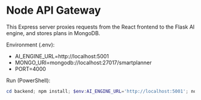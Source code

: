 # Node API Gateway

This Express server proxies requests from the React frontend to the Flask AI engine, and stores plans in MongoDB.

Environment (.env):

- AI_ENGINE_URL=http://localhost:5001
- MONGO_URI=mongodb://localhost:27017/smartplanner
- PORT=4000

Run (PowerShell):

```powershell
cd backend; npm install; $env:AI_ENGINE_URL='http://localhost:5001'; node index.js
```